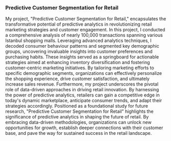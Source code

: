 ###	Predictive Customer Segmentation for Retail

My project, "Predictive Customer Segmentation for Retail," encapsulates the transformative potential of predictive analytics in revolutionizing retail marketing strategies and customer engagement.
In this project, I conducted a comprehensive analysis of nearly 100,000 transactions spanning various Istanbul shopping malls. Leveraging advanced analytics techniques, I decoded consumer behaviour patterns and segmented key demographic groups, uncovering invaluable insights into customer preferences and purchasing habits.
These insights served as a springboard for actionable strategies aimed at enhancing inventory diversification and fostering customer-centric marketing initiatives. By tailoring marketing efforts to specific demographic segments, organizations can effectively personalize the shopping experience, drive customer satisfaction, and ultimately increase sales revenue.
Furthermore, my project underscores the pivotal role of data-driven approaches in driving retail innovation. By harnessing the power of predictive analytics, retailers can gain a competitive edge in today's dynamic marketplace, anticipate consumer trends, and adapt their strategies accordingly.
Positioned as a foundational study for future research, "Predictive Customer Segmentation for Retail" highlights the significance of predictive analytics in shaping the future of retail. By embracing data-driven methodologies, organizations can unlock new opportunities for growth, establish deeper connections with their customer base, and pave the way for sustained success in the retail landscape.

